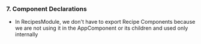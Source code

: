 ### 7. Component Declarations

* In RecipesModule, we don't have to export Recipe Components because we are not using it in the AppComponent or its children and used only internally